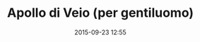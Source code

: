 ---
title: Apollo di Veio (per gentiluomo)
layout: post
date: 2015-09-23 12:55
numero: 16
image: 16_apolloveio_m.png
thumb: 16_apolloveio_m.svg
wiki: https://it.wikipedia.org/wiki/Apollo_di_Veio
source: https://upload.wikimedia.org/wikipedia/commons/5/5f/Apollon_de_V%C3%A9ies.JPG
source-name: Wikimedia Commons
autore: luca corsato
social-autore: https://twitter.com/lucacorsato
social-idea: https://twitter.com/lucacorsato
idea: luca corsato
tags:
- uomo
- mitologia
- divinità
- id. corsato
---